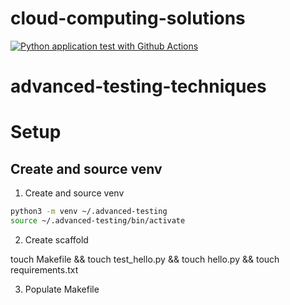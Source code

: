 # cloud-computing-solutions

[![Python application test with Github Actions](https://github.com/juadavard/cloud-computing-solutions/actions/workflows/main.yml/badge.svg)](https://github.com/juadavard/cloud-computing-solutions/actions/workflows/main.yml)


# advanced-testing-techniques
# Setup

## Create and source venv

1. Create and source venv

```bash
python3 -m venv ~/.advanced-testing
source ~/.advanced-testing/bin/activate
```

2. Create scaffold

touch Makefile && touch test_hello.py && touch hello.py && touch requirements.txt

3. Populate Makefile


